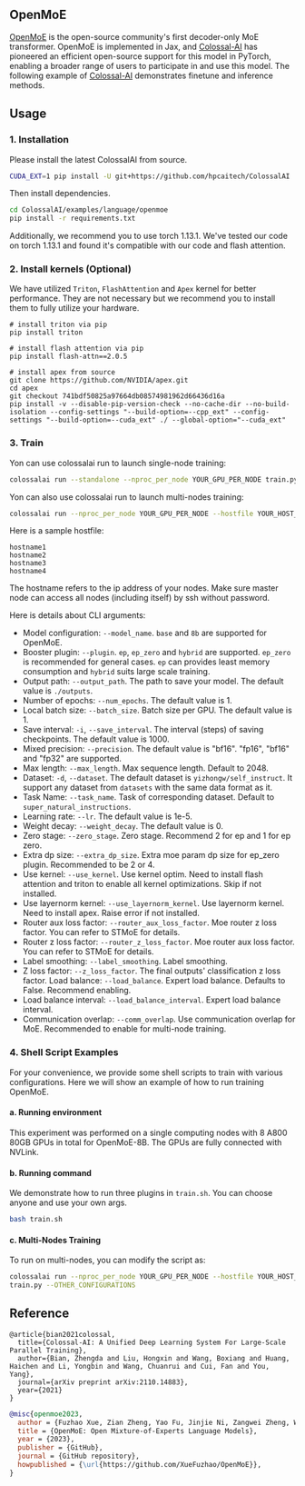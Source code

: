 ## OpenMoE
[OpenMoE](https://github.com/XueFuzhao/OpenMoE) is the open-source community's first decoder-only MoE transformer. OpenMoE is implemented in Jax, and [Colossal-AI](https://github.com/hpcaitech/ColossalAI) has pioneered an efficient open-source support for this model in PyTorch, enabling a broader range of users to participate in and use this model. The following example of [Colossal-AI](https://github.com/hpcaitech/ColossalAI) demonstrates finetune and inference methods.

## Usage

### 1. Installation

Please install the latest ColossalAI from source.

```bash
CUDA_EXT=1 pip install -U git+https://github.com/hpcaitech/ColossalAI
```

Then install dependencies.

```bash
cd ColossalAI/examples/language/openmoe
pip install -r requirements.txt
```

Additionally, we recommend you to use torch 1.13.1. We've tested our code on torch 1.13.1 and found it's compatible with our code and flash attention.

### 2. Install kernels (Optional)

We have utilized `Triton`, `FlashAttention` and `Apex` kernel for better performance. They are not necessary but we recommend you to install them to fully utilize your hardware.
```
# install triton via pip
pip install triton

# install flash attention via pip
pip install flash-attn==2.0.5

# install apex from source
git clone https://github.com/NVIDIA/apex.git
cd apex
git checkout 741bdf50825a97664db08574981962d66436d16a
pip install -v --disable-pip-version-check --no-cache-dir --no-build-isolation --config-settings "--build-option=--cpp_ext" --config-settings "--build-option=--cuda_ext" ./ --global-option="--cuda_ext"
```

### 3. Train
Yon can use colossalai run to launch single-node training:
```bash
colossalai run --standalone --nproc_per_node YOUR_GPU_PER_NODE train.py --OTHER_CONFIGURATIONS
```
Yon can also use colossalai run to launch multi-nodes training:
```bash
colossalai run --nproc_per_node YOUR_GPU_PER_NODE --hostfile YOUR_HOST_FILE train.py --OTHER_CONFIGURATIONS
```

Here is a sample hostfile:

```text
hostname1
hostname2
hostname3
hostname4
```

The hostname refers to the ip address of your nodes. Make sure master node can access all nodes (including itself) by ssh without password.

Here is details about CLI arguments:

- Model configuration: `--model_name`. `base` and `8b` are supported for OpenMoE.
- Booster plugin: `--plugin`. `ep`, `ep_zero` and `hybrid` are supported. `ep_zero` is recommended for general cases. `ep` can provides least memory consumption and `hybrid` suits large scale training.
- Output path: `--output_path`. The path to save your model. The default value is `./outputs`.
- Number of epochs: `--num_epochs`. The default value is 1.
- Local batch size: `--batch_size`. Batch size per GPU. The default value is 1.
- Save interval: `-i`, `--save_interval`. The interval (steps) of saving checkpoints. The default value is 1000.
- Mixed precision: `--precision`. The default value is "bf16". "fp16", "bf16" and "fp32" are supported.
- Max length: `--max_length`. Max sequence length. Default to 2048.
- Dataset: `-d`, `--dataset`. The default dataset is `yizhongw/self_instruct`. It support any dataset from `datasets` with the same data format as it.
- Task Name: `--task_name`. Task of corresponding dataset. Default to `super_natural_instructions`.
- Learning rate: `--lr`. The default value is 1e-5.
- Weight decay: `--weight_decay`. The default value is 0.
- Zero stage: `--zero_stage`. Zero stage. Recommend 2 for ep and 1 for ep zero.
- Extra dp size: `--extra_dp_size`. Extra moe param dp size for ep_zero plugin. Recommended to be 2 or 4.
- Use kernel: `--use_kernel`. Use kernel optim. Need to install flash attention and triton to enable all kernel optimizations. Skip if not installed.
- Use layernorm kernel: `--use_layernorm_kernel`. Use layernorm kernel. Need to install apex. Raise error if not installed.
- Router aux loss factor: `--router_aux_loss_factor`. Moe router z loss factor. You can refer to STMoE for details.
- Router z loss factor: `--router_z_loss_factor`. Moe router aux loss factor. You can refer to STMoE for details.
- Label smoothing: `--label_smoothing`. Label smoothing.
- Z loss factor: `--z_loss_factor`. The final outputs' classification z loss factor.
Load balance: `--load_balance`. Expert load balance. Defaults to False. Recommend enabling.
- Load balance interval: `--load_balance_interval`. Expert load balance interval.
- Communication overlap: `--comm_overlap`. Use communication overlap for MoE. Recommended to enable for multi-node training.

### 4. Shell Script Examples

For your convenience, we provide some shell scripts to train with various configurations. Here we will show an example of how to run training
OpenMoE.

#### a. Running environment
This experiment was performed on a single computing nodes with 8 A800 80GB GPUs in total for OpenMoE-8B. The GPUs are fully connected with NVLink.

#### b. Running command
We demonstrate how to run three plugins in `train.sh`. You can choose anyone and use your own args.

```bash
bash train.sh
```

#### c. Multi-Nodes Training

To run on multi-nodes, you can modify the script as:
```bash
colossalai run --nproc_per_node YOUR_GPU_PER_NODE --hostfile YOUR_HOST_FILE \
train.py --OTHER_CONFIGURATIONS
```

## Reference
```
@article{bian2021colossal,
  title={Colossal-AI: A Unified Deep Learning System For Large-Scale Parallel Training},
  author={Bian, Zhengda and Liu, Hongxin and Wang, Boxiang and Huang, Haichen and Li, Yongbin and Wang, Chuanrui and Cui, Fan and You, Yang},
  journal={arXiv preprint arXiv:2110.14883},
  year={2021}
}
```

```bibtex
@misc{openmoe2023,
  author = {Fuzhao Xue, Zian Zheng, Yao Fu, Jinjie Ni, Zangwei Zheng, Wangchunshu Zhou and Yang You},
  title = {OpenMoE: Open Mixture-of-Experts Language Models},
  year = {2023},
  publisher = {GitHub},
  journal = {GitHub repository},
  howpublished = {\url{https://github.com/XueFuzhao/OpenMoE}},
}
```
